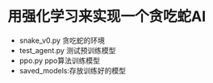 # 用强化学习来实现一个贪吃蛇AI


- snake_v0.py 贪吃蛇的环境
- test_agent.py 测试预训练模型
- ppo.py ppo算法训练模型
- saved_models:存放训练好的模型

